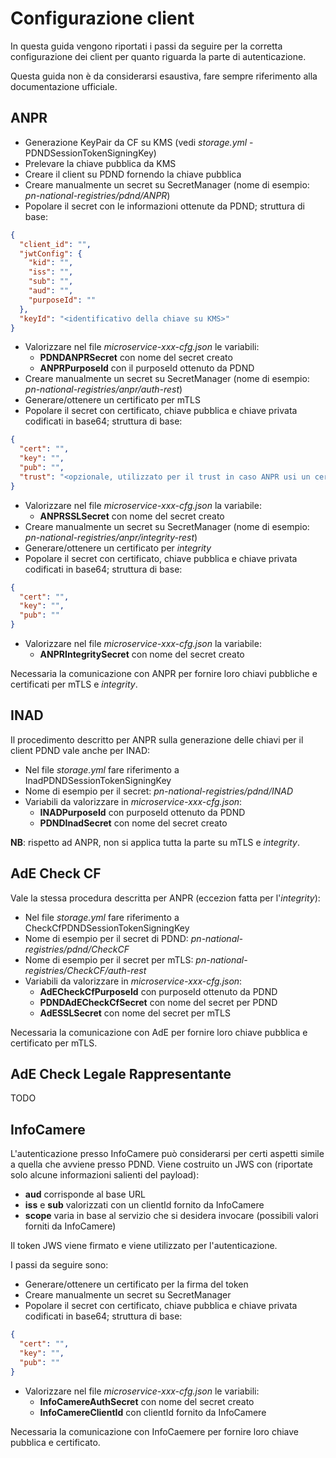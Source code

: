 # Configurazione client

In questa guida vengono riportati i passi da seguire per la corretta configurazione
dei client per quanto riguarda la parte di autenticazione.

Questa guida non è da considerarsi esaustiva, fare sempre riferimento alla documentazione
ufficiale.

## ANPR

* Generazione KeyPair da CF su KMS (vedi _storage.yml_ - PDNDSessionTokenSigningKey)
* Prelevare la chiave pubblica da KMS
* Creare il client su PDND fornendo la chiave pubblica
* Creare manualmente un secret su SecretManager (nome di esempio: _pn-national-registries/pdnd/ANPR_)
* Popolare il secret con le informazioni ottenute da PDND; struttura di base:
```json
{
  "client_id": "",
  "jwtConfig": {
    "kid": "",
    "iss": "",
    "sub": "",
    "aud": "",
    "purposeId": ""
  },
  "keyId": "<identificativo della chiave su KMS>"
}
```
* Valorizzare nel file _microservice-xxx-cfg.json_ le variabili:
    * __PDNDANPRSecret__ con nome del secret creato
    * __ANPRPurposeId__ con il purposeId ottenuto da PDND
* Creare manualmente un secret su SecretManager (nome di esempio: _pn-national-registries/anpr/auth-rest_)
* Generare/ottenere un certificato per mTLS
* Popolare il secret con certificato, chiave pubblica e chiave privata codificati in base64; struttura di base:
```json
{
  "cert": "",
  "key": "",
  "pub": "",
  "trust": "<opzionale, utilizzato per il trust in caso ANPR usi un certificato 'insicuro'>"
}
```
* Valorizzare nel file _microservice-xxx-cfg.json_ la variabile:
    * __ANPRSSLSecret__ con nome del secret creato
* Creare manualmente un secret su SecretManager (nome di esempio: _pn-national-registries/anpr/integrity-rest_)
* Generare/ottenere un certificato per _integrity_
* Popolare il secret con certificato, chiave pubblica e chiave privata codificati in base64; struttura di base:
```json
{
  "cert": "",
  "key": "",
  "pub": ""
}
```
* Valorizzare nel file _microservice-xxx-cfg.json_ la variabile:
    * __ANPRIntegritySecret__ con nome del secret creato

Necessaria la comunicazione con ANPR per fornire loro chiavi pubbliche e certificati per mTLS e _integrity_.

## INAD

Il procedimento descritto per ANPR sulla generazione delle chiavi per il client PDND
vale anche per INAD:
* Nel file _storage.yml_ fare riferimento a InadPDNDSessionTokenSigningKey
* Nome di esempio per il secret: _pn-national-registries/pdnd/INAD_
* Variabili da valorizzare in _microservice-xxx-cfg.json_:
    * __INADPurposeId__ con purposeId ottenuto da PDND
    * __PDNDInadSecret__ con nome del secret creato

__NB__: rispetto ad ANPR, non si applica tutta la parte su mTLS e _integrity_.

## AdE Check CF

Vale la stessa procedura descritta per ANPR (eccezion fatta per l'_integrity_):
* Nel file _storage.yml_ fare riferimento a CheckCfPDNDSessionTokenSigningKey
* Nome di esempio per il secret di PDND: _pn-national-registries/pdnd/CheckCF_
* Nome di esempio per il secret per mTLS: _pn-national-registries/CheckCF/auth-rest_
* Variabili da valorizzare in _microservice-xxx-cfg.json_:
    * __AdECheckCfPurposeId__ con purposeId ottenuto da PDND
    * __PDNDAdECheckCfSecret__ con nome del secret per PDND
    * __AdESSLSecret__ con nome del secret per mTLS

Necessaria la comunicazione con AdE per fornire loro chiave pubblica e certificato per mTLS.

## AdE Check Legale Rappresentante

TODO

## InfoCamere

L'autenticazione presso InfoCamere può considerarsi per certi aspetti simile a quella
che avviene presso PDND. Viene costruito un JWS con (riportate solo alcune informazioni
salienti del payload):
* __aud__ corrisponde al base URL
* __iss__ e __sub__ valorizzati con un clientId fornito da InfoCamere
* __scope__ varia in base al servizio che si desidera invocare (possibili valori forniti da InfoCamere)

Il token JWS viene firmato e viene utilizzato per l'autenticazione.

I passi da seguire sono:
* Generare/ottenere un certificato per la firma del token
* Creare manualmente un secret su SecretManager
* Popolare il secret con certificato, chiave pubblica e chiave privata codificati in base64; struttura di base:
```json
{
  "cert": "",
  "key": "",
  "pub": ""
}
```
* Valorizzare nel file _microservice-xxx-cfg.json_ le variabili:
    * __InfoCamereAuthSecret__ con nome del secret creato
    * __InfoCamereClientId__ con clientId fornito da InfoCamere

Necessaria la comunicazione con InfoCaemere per fornire loro chiave pubblica e certificato.
